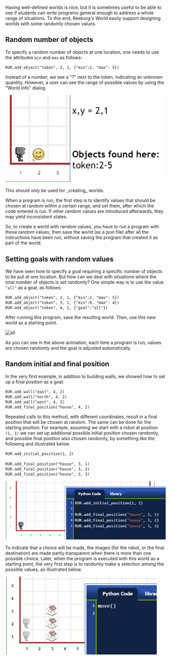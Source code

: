 Having well-defined worlds is nice, but it is sometimes useful to be able to see if students can write programs general enough to address a whole range of situations. To this end, Reeborg's World easily support designing worlds with some randomly chosen values.

## Random number of objects

To specify a random number of objects at one location, one needs to use the attributes `min` and `max` as follows:

```
RUR.add_object("token", 2, 1, {"min":2, "max": 5})
```

Instead of a number, we see a "?" next to the token, indicating an unknown quantity. However, a user can see the range of possible values by using the "World Info" dialog.

![token][token]

[token]: ../../src/images/token_random.png

<p class="reeborg-important">This should only be used for _creating_ worlds.</p>

When a program is run, the first step is to identify values that should be chosen at random within a certain range,
and set them, after which the code entered is run.
If other random values are introduced afterwards, they may yield inconsistent states.

So, to create a world with random values, you have to run a program with these random values,
then save the world (as a json file) after all the instructions have been run, without
saving the program that created it as part of the world.


## Setting goals with random values

We have seen how to specify a goal requiring a specific number of objects to  be put at one location.  But how can we deal with situations where the total number of objects is set randomly?  One simple way is to use the value `"all"` as a goal, as follows:

```
RUR.add_object("token", 2, 1, {"min":2, "max": 5})
RUR.add_object("token", 3, 1, {"min":0, "max": 4})
RUR.add_object("token", 4, 1, {"goal":"all"})
```
After running this program, save the resulting world.
Then, use this new world as a starting point.

![all][all]

[all]: ../../src/images/goal_all.gif

As you can see in the above animation, each time a program is run, values are chosen randomly and the goal is adjusted automatically.


## Random initial and final position

In the very first example, in addition to building walls, we showed how to set up a final position as a goal:

```
RUR.add_wall("east", 4, 2)
RUR.add_wall("north", 4, 2)
RUR.add_wall("west", 4, 2)
RUR.add_final_position("house", 4, 2)
```

Repeated calls to this method, with different coordinates, result in a final position that will be chosen at random. The same can be done for the starting position.  For example, assuming we start with a robot at position `(1, 1)` we can set up additional possible initial position chosen randomly, and possible final position also chosen randomly, by something like the following and illustrated below.

```
RUR.add_initial_position(1, 2)

RUR.add_final_position("house", 3, 1)
RUR.add_final_position("house", 3, 2)
RUR.add_final_position("house", 3, 3)
```

![random][random]

[random]: ../../src/images/random.gif

To indicate that a choice will be made, the images (for the robot, or the final destination) are made partly transparent when there is more than one possible choice.
Later, when the program is executed with this world as a starting point, the very first step is to randomly make a selection among the possible values, as illustrated below.

![random2][random2]

[random2]: ../../src/images/random2.gif
